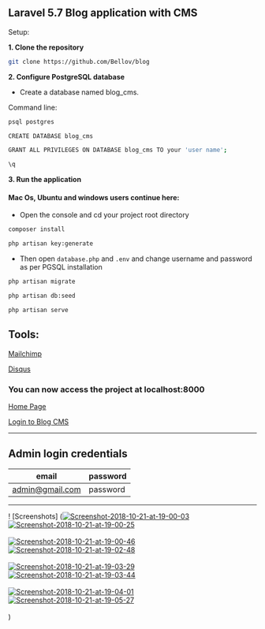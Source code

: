## Laravel 5.7 Blog application with CMS

Setup:

**1. Clone the repository**

 ```bash
git clone https://github.com/Bellov/blog
```

**2. Configure PostgreSQL database**

* Create a database named blog_cms.

Command line:

```bash
psql postgres
```

```bash
CREATE DATABASE blog_cms
```

```bash
GRANT ALL PRIVILEGES ON DATABASE blog_cms TO your 'user name';
```

```bash
\q
```

**3.  Run the application**

#### Mac Os, Ubuntu and windows users continue here:

* Open the console and cd your project root directory

```bash
composer install
```

```bash
php artisan key:generate
```

* Then open `database.php` and `.env` and change username and password  as per
PGSQL installation

```bash
php artisan migrate
```

```bash
php artisan db:seed
```

```bash
php artisan serve
```

## Tools:

[Mailchimp](https://github.com/spatie/laravel-newsletter)

[Disqus](https://disqus.com/)


### You can now access the project at localhost:8000

[Home Page](https://localhost:8000)

[Login to Blog CMS](https://localhost:8000/login)

___
## Admin login credentials ##

| email | password |
|-------- |---------
| admin@gmail.com | password |
___


! [Screenshots] (<a href="https://postimg.cc/5jzSNxzN" target="_blank"><img src="https://i.postimg.cc/5977gyNv/Screenshot-2018-10-21-at-19-00-03.png" alt="Screenshot-2018-10-21-at-19-00-03"/></a> <a href="https://postimg.cc/t1fFpfCx" target="_blank"><img src="https://i.postimg.cc/B6Zpc9rM/Screenshot-2018-10-21-at-19-00-25.png" alt="Screenshot-2018-10-21-at-19-00-25"/></a><br/><br/>
<a href="https://postimg.cc/kRP8tbSM" target="_blank"><img src="https://i.postimg.cc/gjnKQykh/Screenshot-2018-10-21-at-19-00-46.png" alt="Screenshot-2018-10-21-at-19-00-46"/></a> <a href="https://postimg.cc/hXtmxgXm" target="_blank"><img src="https://i.postimg.cc/bwQ97w8m/Screenshot-2018-10-21-at-19-02-48.png" alt="Screenshot-2018-10-21-at-19-02-48"/></a><br/><br/>
<a href="https://postimg.cc/4Y29QMcS" target="_blank"><img src="https://i.postimg.cc/pdRJRMLR/Screenshot-2018-10-21-at-19-03-29.png" alt="Screenshot-2018-10-21-at-19-03-29"/></a> <a href="https://postimg.cc/McXykxxw" target="_blank"><img src="https://i.postimg.cc/7LnX2YW5/Screenshot-2018-10-21-at-19-03-44.png" alt="Screenshot-2018-10-21-at-19-03-44"/></a><br/><br/>
<a href="https://postimg.cc/SYL9LxL6" target="_blank"><img src="https://i.postimg.cc/wMZkpt7G/Screenshot-2018-10-21-at-19-04-01.png" alt="Screenshot-2018-10-21-at-19-04-01"/></a> <a href="https://postimg.cc/GHrGLvrq" target="_blank"><img src="https://i.postimg.cc/Wbqn77yL/Screenshot-2018-10-21-at-19-05-27.png" alt="Screenshot-2018-10-21-at-19-05-27"/></a><br/><br/>
)

